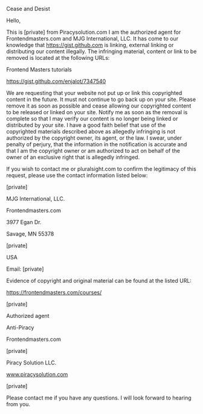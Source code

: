 Cease and Desist

Hello,

This is [private] from Piracysolution.com I am the authorized agent for
Frontendmasters.com and MJG International, LLC. It has come to our
knowledge that https://gist.github.com is linking, external linking or
distributing our content illegally. The infringing material, content or
link to be removed is located at the following URLs:

Frontend Masters tutorials

https://gist.github.com/enjalot/7347540

We are requesting that your website not put up or link this copyrighted
content in the future. It must not continue to go back up on your site.
Please remove it as soon as possible and cease allowing our copyrighted
content to be released or linked on your site. Notify me as soon as the
removal is complete so that I may verify our content is no longer being
linked or distributed by your site. I have a good faith belief that use of
the copyrighted materials described above as allegedly infringing is not
authorized by the copyright owner, its agent, or the law. I swear, under
penalty of perjury, that the information in the notification is accurate and
that I am the copyright owner or am authorized to act on behalf of the owner
of an exclusive right that is allegedly infringed.

If you wish to contact me or pluralsight.com to confirm the legitimacy of
this request, please use the contact information listed below:

[private]

MJG International, LLC.

Frontendmasters.com

3977 Egan Dr.

Savage, MN 55378

[private]

USA

Email: [private]

Evidence of copyright and original material can be found at the listed URL:

https://frontendmasters.com/courses/

[private]

Authorized agent

Anti-Piracy

Frontendmasters.com

[private]

Piracy Solution LLC.

www.piracysolution.com 

[private]

Please contact me if you have any questions. I will look forward to hearing
from you.
